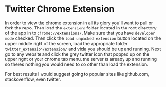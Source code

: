 # Twitter Chrome Extension

In order to view the chrome extension in all its glory you'll want to pull or fork the repo. Then load the `extensions` folder located in the root directory of the app in to `chrome://extensions/`. Make sure that you have `developer mode` checked. Then click the `load unpacked extension` button located on the upper middle right of the screen, load the appropriate folder `twitter_extension/extension/` and viola you should be up and running. Next go to any website and click the grey twitter icon that popped up on the upper right of your chrome tab menu. the server is already up and running so theres nothing you would need to do other than load the extension.

For best results I would suggest going to popular sites like github.com, stackoverflow, even twitter.
